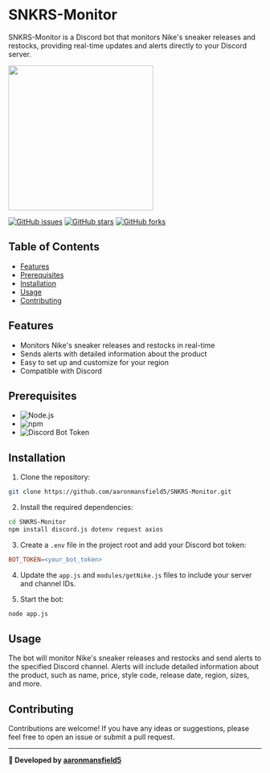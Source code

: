 # SNKRS-Monitor

SNKRS-Monitor is a Discord bot that monitors Nike's sneaker releases and restocks, providing real-time updates and alerts directly to your Discord server.

<img src="https://user-images.githubusercontent.com/37600872/180875336-56e31a86-00e5-407d-85aa-2f2209bb8d25.png" width="288">

<a href="https://github.com/aaronmansfield5/SNKRS-Monitor/issues/">![GitHub issues](https://img.shields.io/github/issues/aaronmansfield5/SNKRS-Monitor)</a>
<a href="https://github.com/aaronmansfield5/SNKRS-Monitor/stargazers">![GitHub stars](https://img.shields.io/github/stars/aaronmansfield5/SNKRS-Monitor)</a>
<a href="https://github.com/aaronmansfield5/SNKRS-Monitor/forks">![GitHub forks](https://img.shields.io/github/forks/aaronmansfield5/SNKRS-Monitor)</a>

## Table of Contents

- [Features](#features)
- [Prerequisites](#prerequisites)
- [Installation](#installation)
- [Usage](#usage)
- [Contributing](#contributing)

## Features

- Monitors Nike's sneaker releases and restocks in real-time
- Sends alerts with detailed information about the product
- Easy to set up and customize for your region
- Compatible with Discord

## Prerequisites

- ![Node.js](https://img.shields.io/badge/Node.js-v14.0%2B-brightgreen)
- ![npm](https://img.shields.io/badge/npm-v6.0%2B-blue)
- ![Discord Bot Token](https://img.shields.io/badge/Discord%20Bot%20Token-Required-red)

## Installation

1. Clone the repository:

```bash
git clone https://github.com/aaronmansfield5/SNKRS-Monitor.git
```

2. Install the required dependencies:

```bash
cd SNKRS-Monitor
npm install discord.js dotenv request axios
```

3. Create a `.env` file in the project root and add your Discord bot token:

```makefile
BOT_TOKEN=<your_bot_token>
```

4. Update the `app.js` and `modules/getNike.js` files to include your server and channel IDs.

5. Start the bot:

```bash
node app.js
```

## Usage

The bot will monitor Nike's sneaker releases and restocks and send alerts to the specified Discord channel. Alerts will include detailed information about the product, such as name, price, style code, release date, region, sizes, and more.

## Contributing

Contributions are welcome! If you have any ideas or suggestions, please feel free to open an issue or submit a pull request.

---

<b>🚀 Developed by [aaronmansfield5](https://github.com/aaronmansfield5)</b>
